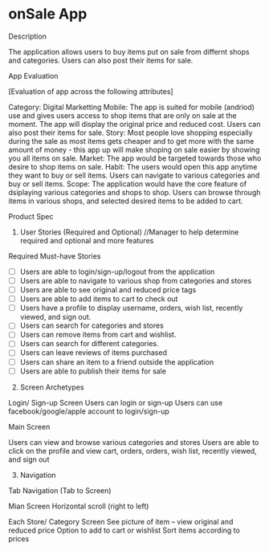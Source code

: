 # onSale App

Description

The application allows users to buy items put on sale from differnt shops and categories. 
Users can also post their items for sale.

App Evaluation

[Evaluation of app across the following attributes]

Category: Digital Marketting 
Mobile: The app is suited for mobile (andriod) use and gives users access to shop items that are only on sale at the moment. The app will display the original price and reduced cost. Users can also post their items for sale.
Story: Most people love shopping especially during the sale as most items gets cheaper and to get more with the same amount of money - this app up will make shoping on sale easier by showing you all items on sale.
Market: The app would be targeted towards those who desire to shop items on sale.
Habit: The users would open this app anytime they want to buy or sell items. Users can navigate to various categories and buy or sell items.
Scope: The application would have the core feature of dsiplaying various categories and shops to shop. Users can browse through items in various shops, and selected desired items to be added to cart. 

Product Spec

1. User Stories (Required and Optional) //Manager to help determine required and optional and more features

Required Must-have Stories

 * [ ] Users are able to login/sign-up/logout from the application
 * [ ] Users are able to navigate to various shop from categories and stores 
 * [ ] Users are able to see original and reduced price tags 
 * [ ] Users are able to add items to cart to check out 
 * [ ] Users have a profile to display username, orders, wish list, recently viewed, and sign out.  
 * [ ] Users can search for categories and stores
 * [ ] Users can remove items from cart and wishlist.
 * [ ] Users can search for different categories.
 * [ ] Users can leave reviews of items purchased
 * [ ] Users can share an item to a friend outside the application
 * [ ] Users are able to publish their items for sale
 
2. Screen Archetypes

Login/ Sign-up Screen
Users can login or sign-up
Users can use facebook/google/apple account to login/sign-up

Main Screen

Users can view and browse various categories and stores
Users are able to click on the profile and view cart, orders, orders, wish list, recently viewed, and sign out


3. Navigation

Tab Navigation (Tab to Screen)

Mian Screen
Horizontal scroll (right to left) 

Each Store/ Category Screen
See picture of item – view original and reduced price 
Option to add to cart or wishlist
Sort items according to prices

